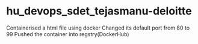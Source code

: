 # hu_devops_sdet_tejasmanu-deloitte

Containerised a html file using docker
Changed its default port from 80 to 99
Pushed the container into regstry(DockerHub)